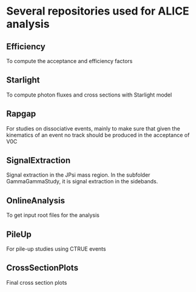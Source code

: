 # Several repositories used for ALICE analysis

## Efficiency
To compute the acceptance and efficiency factors

## Starlight
To compute photon fluxes and cross sections with Starlight model

## Rapgap

For studies on dissociative events, mainly to make sure that given the kinematics of an event no track should be produced in the acceptance of V0C

## SignalExtraction

Signal extraction in the JPsi mass region. In the subfolder GammaGammaStudy, it is signal extraction in the sidebands.

## OnlineAnalysis

To get input root files for the analysis

## PileUp

For pile-up studies using CTRUE events

## CrossSectionPlots

Final cross section plots
